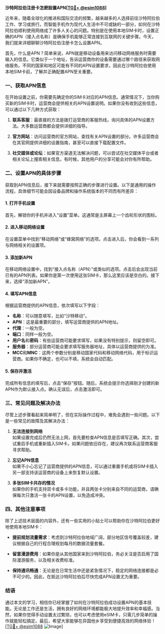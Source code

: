 **沙特阿拉伯注册卡怎麽設置APN[[TG💪+ @esim1088](https://t.me/s/esim1088)]**

近年来，随着全球化的推进和国际交流的频繁，越来越多的人选择前往沙特阿拉伯工作、学习或旅行。而智能手机作为现代人生活中不可或缺的一部分，如何在沙特阿拉伯顺利使用网络成了许多人关心的问题。特别是在使用本地SIM卡时，设置正确的APN（接入点名称）是确保手机能够正常连接到互联网的关键步骤。今天，我们就来详细聊聊沙特阿拉伯注册卡怎么设置APN。

首先，什么是APN？简单来说，APN就是移动设备用来访问移动网络服务时需要输入的信息。它类似于一个地址，告诉运营商你的设备需要通过哪个路径来获取网络服务。不同的国家和地区可能有不同的APN设置要求，因此在沙特阿拉伯使用本地SIM卡前，了解并正确配置APN至关重要。

### 一、获取APN信息

在开始设置之前，你需要先确定你的SIM卡对应的APN信息。通常情况下，当你购买新的SIM卡时，运营商会提供相关的APN设置说明。如果你没有收到这些信息，可以通过以下几种方式获取：

1. **联系客服**：最直接的方法是拨打运营商的客服热线，询问具体的APN设置方法。大多数运营商都会提供详细的指导。
   
2. **官方网站**：访问运营商的官方网站，查找有关APN设置的部分。许多运营商会在其官网提供详细的设置指南，甚至可以直接下载配置文件。

3. **社交媒体或论坛**：如果官方渠道无法解决问题，可以尝试在社交媒体平台或者相关论坛上搜索相关信息。有时候，其他用户的分享可能会对你有所帮助。

### 二、设置APN的具体步骤

获取到APN信息后，接下来就需要按照正确的步骤进行设置。以下是通用的操作流程，具体细节可能会因设备品牌和操作系统版本的不同而有所差异：

#### 1. 打开手机设置

首先，解锁你的手机并进入“设置”菜单。这通常是主屏幕上一个齿轮形状的图标。

#### 2. 进入移动网络设置

在设置菜单中找到“移动网络”或“蜂窝网络”的选项。点击进入后，你会看到一系列与网络相关的设置项。

#### 3. 添加新APN

在移动网络设置中，找到“接入点名称（APN）”或类似的选项。点击后会出现当前已有的APN列表。如果你是第一次使用这张SIM卡，那么这里应该是空白的。接下来，选择“添加新APN”。

#### 4. 填写APN信息

根据运营商提供的APN信息，依次填写以下字段：
- **名称**：可以随意填写，比如“沙特移动”。
- **APN**：这是最重要的部分，填写运营商提供的APN地址。
- **代理**：一般为空。
- **端口**：同样一般为空。
- **用户名**和**密码**：有些运营商可能要求填写，如果没有特别提示，则留空即可。
- **服务器**：部分运营商可能会要求填写服务器地址，具体以运营商提供的为准。
- **MCC**和**MNC**：这两个参数分别是移动国家代码和移动网络代码，用于标识运营商。如果你不确定，也可以不填，系统会自动匹配。

#### 5. 保存并激活

完成所有信息的填写后，点击“保存”按钮。随后，系统会提示你选择刚才创建的新APN作为默认接入点。确认无误后，点击激活即可。

### 三、常见问题及解决办法

尽管上述步骤看起来简单明了，但在实际操作过程中，难免会遇到一些问题。以下是一些常见的故障及其解决办法：

1. **无法连接到网络**  
   如果设置完成后仍然无法上网，首先要检查APN信息是否填写正确。其次，尝试重启手机或重新插入SIM卡。如果问题依旧存在，建议再次联系运营商客服寻求帮助。

2. **忘记APN信息**  
   如果不小心忘记了运营商提供的APN信息，可以通过重置手机或将SIM卡插入另一部支持该运营商的设备上来恢复默认设置。

3. **多张SIM卡共存的情况**  
   如果你的手机支持双卡或多卡功能，并且两张卡分别来自不同的运营商，请确保每次只激活一张卡的APN设置，以免造成冲突。

### 四、其他注意事项

除了上述技术层面的内容外，还有一些实用的小贴士可以帮助你在沙特阿拉伯更好地使用本地SIM卡：

- **提前规划流量需求**：考虑到沙特阿拉伯地域广阔，部分地区信号覆盖较差，建议根据自己的行程合理规划每月的数据流量套餐。
  
- **留意漫游费用**：如果你是从其他国家来到沙特阿拉伯，务必关注是否启用了国际漫游服务，以及相关收费标准。

- **保持通讯畅通**：无论是在日常生活中还是紧急情况下，稳定的网络连接都是必不可少的。因此，在抵达沙特阿拉伯后尽快完成APN设置尤为重要。

### 结语

通过本文的学习，相信你已经掌握了如何在沙特阿拉伯成功设置APN的基本技能。无论是工作还是生活，拥有良好的网络环境都能极大地提升效率和幸福感。当然，如果你觉得手动设置太过繁琐，也可以考虑使用eSIM卡，只需几步简单的操作就能轻松搞定。最后，希望大家能够在异国他乡享受到便捷高效的网络体验！[[TG💪+ @esim1088](https://t.me/s/esim1088) ![Image](https://i.postimg.cc/4NQfJmqS/Snipaste-2025-05-13-00-14-12.png)]